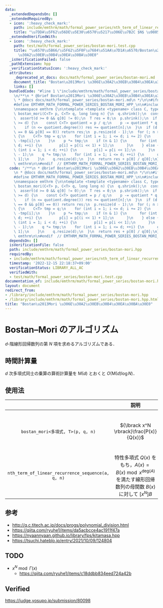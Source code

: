 ```yaml
---
data:
  _extendedDependsOn: []
  _extendedRequiredBy:
  - icon: ':heavy_check_mark:'
    path: include/emthrm/math/formal_power_series/nth_term_of_linear_recurrence_sequence.hpp
    title: "\u7DDA\u5F62\u56DE\u5E30\u6570\u5217\u306E\u7B2C $N$ \u9805"
  _extendedVerifiedWith:
  - icon: ':heavy_check_mark:'
    path: test/math/formal_power_series/bostan-mori.test.cpp
    title: "\u6570\u5B66/\u5F62\u5F0F\u7684\u51AA\u7D1A\u6570/Bostan\u2013Mori \u306E\
      \u30A2\u30EB\u30B4\u30EA\u30BA\u30E0"
  _isVerificationFailed: false
  _pathExtension: hpp
  _verificationStatusIcon: ':heavy_check_mark:'
  attributes:
    _deprecated_at_docs: docs/math/formal_power_series/bostan-mori.md
    document_title: "Bostan\u2013Mori \u306E\u30A2\u30EB\u30B4\u30EA\u30BA\u30E0"
    links: []
  bundledCode: "#line 1 \"include/emthrm/math/formal_power_series/bostan-mori.hpp\"\
    \n/**\n * @brief Bostan\u2013Mori \u306E\u30A2\u30EB\u30B4\u30EA\u30BA\u30E0\n\
    \ * @docs docs/math/formal_power_series/bostan-mori.md\n */\n\n#ifndef EMTHRM_MATH_FORMAL_POWER_SERIES_BOSTAN_MORI_HPP_\n\
    #define EMTHRM_MATH_FORMAL_POWER_SERIES_BOSTAN_MORI_HPP_\n\n#include <cassert>\n\
    \nnamespace emthrm {\n\ntemplate <template <typename> class C, typename T>\nT\
    \ bostan_mori(C<T> p, C<T> q, long long n) {\n  q.shrink();\n  const int d = q.degree();\n\
    \  assert(d >= 0 && q[0] != 0);\n  T res = 0;\n  p.shrink();\n  if (p.degree()\
    \ >= d) {\n    const C<T> quotient = p / q;\n    p -= quotient * q;\n    p.shrink();\n\
    \    if (n <= quotient.degree()) res += quotient[n];\n  }\n  if (d == 0 || (p.degree()\
    \ == 0 && p[0] == 0)) return res;\n  p.resize(d - 1);\n  for (; n > 0; n >>= 1)\
    \ {\n    C<T> tmp = q;\n    for (int i = 1; i <= d; i += 2) {\n      tmp[i] =\
    \ -tmp[i];\n    }\n    p *= tmp;\n    if (n & 1) {\n      for (int i = 0; i <\
    \ d; ++i) {\n        p[i] = p[(i << 1) + 1];\n      }\n    } else {\n      for\
    \ (int i = 1; i < d; ++i) {\n        p[i] = p[i << 1];\n      }\n    }\n    p.resize(d\
    \ - 1);\n    q *= tmp;\n    for (int i = 1; i <= d; ++i) {\n      q[i] = q[i <<\
    \ 1];\n    }\n    q.resize(d);\n  }\n  return res + p[0] / q[0];\n}\n\n}  // namespace\
    \ emthrm\n\n#endif  // EMTHRM_MATH_FORMAL_POWER_SERIES_BOSTAN_MORI_HPP_\n"
  code: "/**\n * @brief Bostan\u2013Mori \u306E\u30A2\u30EB\u30B4\u30EA\u30BA\u30E0\
    \n * @docs docs/math/formal_power_series/bostan-mori.md\n */\n\n#ifndef EMTHRM_MATH_FORMAL_POWER_SERIES_BOSTAN_MORI_HPP_\n\
    #define EMTHRM_MATH_FORMAL_POWER_SERIES_BOSTAN_MORI_HPP_\n\n#include <cassert>\n\
    \nnamespace emthrm {\n\ntemplate <template <typename> class C, typename T>\nT\
    \ bostan_mori(C<T> p, C<T> q, long long n) {\n  q.shrink();\n  const int d = q.degree();\n\
    \  assert(d >= 0 && q[0] != 0);\n  T res = 0;\n  p.shrink();\n  if (p.degree()\
    \ >= d) {\n    const C<T> quotient = p / q;\n    p -= quotient * q;\n    p.shrink();\n\
    \    if (n <= quotient.degree()) res += quotient[n];\n  }\n  if (d == 0 || (p.degree()\
    \ == 0 && p[0] == 0)) return res;\n  p.resize(d - 1);\n  for (; n > 0; n >>= 1)\
    \ {\n    C<T> tmp = q;\n    for (int i = 1; i <= d; i += 2) {\n      tmp[i] =\
    \ -tmp[i];\n    }\n    p *= tmp;\n    if (n & 1) {\n      for (int i = 0; i <\
    \ d; ++i) {\n        p[i] = p[(i << 1) + 1];\n      }\n    } else {\n      for\
    \ (int i = 1; i < d; ++i) {\n        p[i] = p[i << 1];\n      }\n    }\n    p.resize(d\
    \ - 1);\n    q *= tmp;\n    for (int i = 1; i <= d; ++i) {\n      q[i] = q[i <<\
    \ 1];\n    }\n    q.resize(d);\n  }\n  return res + p[0] / q[0];\n}\n\n}  // namespace\
    \ emthrm\n\n#endif  // EMTHRM_MATH_FORMAL_POWER_SERIES_BOSTAN_MORI_HPP_\n"
  dependsOn: []
  isVerificationFile: false
  path: include/emthrm/math/formal_power_series/bostan-mori.hpp
  requiredBy:
  - include/emthrm/math/formal_power_series/nth_term_of_linear_recurrence_sequence.hpp
  timestamp: '2022-12-15 22:18:37+09:00'
  verificationStatus: LIBRARY_ALL_AC
  verifiedWith:
  - test/math/formal_power_series/bostan-mori.test.cpp
documentation_of: include/emthrm/math/formal_power_series/bostan-mori.hpp
layout: document
redirect_from:
- /library/include/emthrm/math/formal_power_series/bostan-mori.hpp
- /library/include/emthrm/math/formal_power_series/bostan-mori.hpp.html
title: "Bostan\u2013Mori \u306E\u30A2\u30EB\u30B4\u30EA\u30BA\u30E0"
---
```

# Bostan–Mori のアルゴリズム

$d$-階線形回帰数列の第 $N$ 項を求めるアルゴリズムである．


## 時間計算量

$d$ 次多項式同士の乗算の算術計算量を $\mathsf{M}(d)$ とおくと $O(\mathsf{M}(d) \log{N})$．


## 使用法

||説明|条件|
|:--:|:--:|:--:|
|`bostan_mori<多項式, T>(p, q, n)`|${\lbrack x^N \rbrack}\frac{P(x)}{Q(x)}$|${\lbrack x^0 \rbrack}Q = Q(0)$ は可逆元 (invertible element) である．|
|`nth_term_of_linear_recurrence_sequence(a, q, n)`|特性多項式 $Q(x)$ をもち，$A(x) = B(x) \bmod{x^{\mathrm{deg}(A)}}$ を満たす線形回帰数列の母関数 $B(x)$ に対して ${\lbrack x^N \rbrack}B$||


## 参考

- http://q.c.titech.ac.jp/docs/progs/polynomial_division.html
- https://qiita.com/ryuhe1/items/da5acbcce4ac1911f47a
- https://nyaannyaan.github.io/library/fps/kitamasa.hpp
- https://tsuchi.hateblo.jp/entry/2021/10/09/124804


## TODO

- $x^N \bmod \Gamma(x)$
  - https://qiita.com/ryuhe1/items/c18ddbb834eed724a42b


## Verified

https://judge.yosupo.jp/submission/80098
